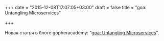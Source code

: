 +++
date = "2015-12-08T17:07:05+03:00"
draft = false
title = "goa: Untangling Microservices"

+++

<p>Новая статья в блоге&nbsp;gopheracademy: &quot;<a href="https://blog.gopheracademy.com/advent-2015/goaUntanglingMicroservices/">goa: Untangling Microservices</a>&quot;.</p>

